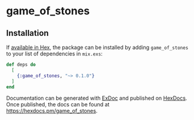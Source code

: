# game_of_stones


## Installation

If [available in Hex](https://hex.pm/docs/publish), the package can be installed
by adding `game_of_stones` to your list of dependencies in `mix.exs`:

```elixir
def deps do
  [
    {:game_of_stones, "~> 0.1.0"}
  ]
end
```

Documentation can be generated with [ExDoc](https://github.com/elixir-lang/ex_doc)
and published on [HexDocs](https://hexdocs.pm). Once published, the docs can
be found at <https://hexdocs.pm/game_of_stones>.

